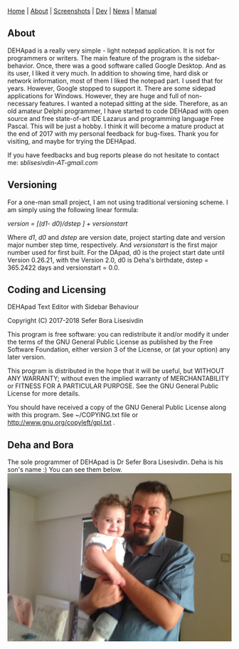 [Home](index.md) | [About](about.md) | [Screenshots](screenshots.md) | [Dev](development.md) | [News](news.md) | [Manual](user_manual.md) 

## About

DEHApad is a really very simple - light notepad application. It is not for programmers or writers. The main feature of the program is the sidebar-behavior. Once, there was a good software called Google Desktop. And as its user, I liked it very much. In addition to showing time, hard disk or network information, most of them I liked the notepad part. I used that for years. However, Google stopped to support it. There are some sidepad applications for Windows. However, they are huge and full of non-necessary features. I wanted a notepad sitting at the side. Therefore, as an old amateur Delphi programmer, I have started to code DEHApad with open source and free state-of-art IDE Lazarus and programming language Free Pascal. This will be just a hobby. I think it will become a mature product at the end of 2017 with my personal feedback for bug-fixes. Thank you for visiting, and maybe for trying the DEHApad.

If you have feedbacks and bug reports please do not hesitate to contact me:
*sblisesivdin-AT-gmail.com*
## Versioning
For a one-man small project, I am not using traditional versioning scheme. I am simply using the following linear formula: 

*version = [(d1- d0)/dstep ] + versionstart*

Where *d1*, *d0* and *dstep* are version date, project starting date and version major number step time, respectively. And *versionstart* is the first major number used for first built. For the DApad, d0 is the project start date until Version 0.26.21, with the Version 2.0, d0 is Deha's birthdate, dstep = 365.2422 days and versionstart = 0.0.

## Coding and Licensing
DEHApad Text Editor with Sidebar Behaviour

Copyright (C) 2017-2018 Sefer Bora Lisesivdin

   This program is free software: you can redistribute it and/or modify
   it under the terms of the GNU General Public License as published by
   the Free Software Foundation, either version 3 of the License, or
   (at your option) any later version.

   This program is distributed in the hope that it will be useful,
   but WITHOUT ANY WARRANTY; without even the implied warranty of
   MERCHANTABILITY or FITNESS FOR A PARTICULAR PURPOSE.  See the
   GNU General Public License for more details.

   You should have received a copy of the GNU General Public License
   along with this program. See ~/COPYING.txt file or http://www.gnu.org/copyleft/gpl.txt .

## Deha and Bora
The sole programmer of DEHApad is Dr Sefer Bora Lisesivdin. Deha is his son's name :) You can see them below.
<img align="right" src="files/dehabora.jpg">
